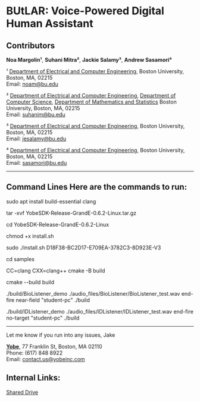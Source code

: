 # BUtLAR: Voice-Powered Digital Human Assistant

## Contributors

**Noa Margolin¹**, **Suhani Mitra²**, **Jackie Salamy³**, **Andrew Sasamori⁴**

¹ [Department of Electrical and Computer Engineering](https://www.bu.edu/eng/departments/ece/), Boston University, Boston, MA, 02215  
Email: [noam@bu.edu](mailto:noam@bu.edu)

² [Department of Electrical and Computer Engineering](https://www.bu.edu/eng/departments/ece/), [Department of Computer Science](https://www.bu.edu/cs/), [Department of Mathematics and Statistics](https://www.bu.edu/math/) Boston University, Boston, MA, 02215  
Email: [suhanim@bu.edu](mailto:suhanim@bu.edu)

³ [Department of Electrical and Computer Engineering](https://www.bu.edu/eng/departments/ece/), Boston University, Boston, MA, 02215  
Email: [jesalamy@bu.edu](mailto:jesalamy@bu.edu)

⁴ [Department of Electrical and Computer Engineering](https://www.bu.edu/eng/departments/ece/), Boston University, Boston, MA, 02215  
Email: [sasamori@bu.edu](mailto:sasamori@bu.edu)

---

**Command Lines**
Here are the commands to run:
----------------------------------------------------------------------------------------------------
sudo apt install build-essential clang

 tar -xvf YobeSDK-Release-GrandE-0.6.2-Linux.tar.gz

cd  YobeSDK-Release-GrandE-0.6.2-Linux

chmod +x install.sh

sudo ./install.sh D18F38-BC2D17-E709EA-3782C3-8D923E-V3

cd samples

CC=clang CXX=clang++ cmake -B build

cmake --build build

./build/BioListener_demo ./audio_files/BioListener/BioListener_test.wav end-fire near-field "student-pc" ./build

./build/IDListener_demo ./audio_files/IDListener/IDListener_test.wav end-fire no-target "student-pc" ./build

----------------------------------------------------------------------------------------------------

Let me know if you run into any issues,
Jake


[**Yobe**](https://yobeinc.com/), 77 Franklin St, Boston, MA 02110  
Phone: (617) 848 8922  
Email: [contact.us@yobeinc.com](mailto:contact.us@yobeinc.com)

## Internal Links:
[Shared Drive](https://drive.google.com/drive/u/1/folders/0APRJN7ri7rJUUk9PVA)
